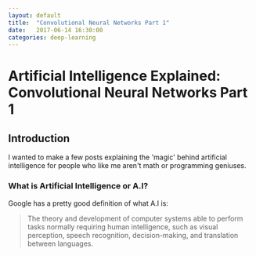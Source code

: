 ```yaml
---
layout: default
title:  "Convolutional Neural Networks Part 1"
date:   2017-06-14 16:30:00
categories: deep-learning
---
```


# Artificial Intelligence Explained: Convolutional Neural Networks Part 1

## Introduction

I wanted to make a few posts explaining the 'magic' behind artificial intelligence for people who like me aren't math or programming geniuses. 

### What is Artificial Intelligence or A.I?

Google has a pretty good definition of what A.I is:

>The theory and development of computer systems able to perform tasks normally requiring human intelligence, such as visual perception, speech recognition, decision-making, and translation between languages.


